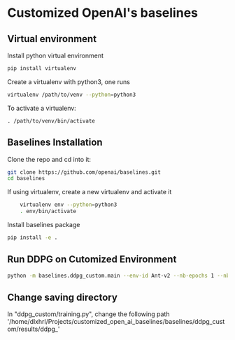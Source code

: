 # Customized OpenAI's baselines
    
## Virtual environment
Install python virtual environment
```bash
pip install virtualenv
```
Create a virtualenv with python3, one runs 
```bash
virtualenv /path/to/venv --python=python3
```
To activate a virtualenv: 
```
. /path/to/venv/bin/activate
```

## Baselines Installation
Clone the repo and cd into it:
```bash
git clone https://github.com/openai/baselines.git
cd baselines
```

If using virtualenv, create a new virtualenv and activate it
```bash
    virtualenv env --python=python3
    . env/bin/activate
```
Install baselines package
```bash
pip install -e .
```

## Run DDPG on Cutomized Environment
```bash
python -m baselines.ddpg_custom.main --env-id Ant-v2 --nb-epochs 1 --nb-epoch-cycles 1 --nb-rollout-steps 1000 --seed 0
```

## Change saving directory
In "ddpg_custom/training.py", change the following path
'/home/dlxhrl/Projects/customized_open_ai_baselines/baselines/ddpg_custom/results/ddpg_'
